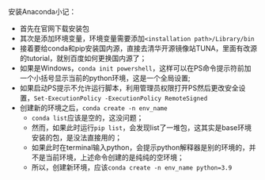 安装Anaconda小记：
* 首先在官网下载安装包
* 其次是添加环境变量，环境变量需要添加`<installation path>/Library/bin`
* 接着要给conda和pip安装国内源，直接去清华开源镜像站TUNA，里面有改源的tutorial，就别百度如何更换国内源了；
* 如果是Windows，`conda init powershell`，这样可以在PS命令提示符前加一个小括号显示当前的python环境，这是一个全局设置;
* 如果启动PS提示不允许运行脚本，利用管理员权限打开PS然后更改安全设置，`Set-ExecutionPolicy -ExecutionPolicy RemoteSigned`
* 创建新的环境之后，`conda create -n env_name`
  * `conda list`应该是空的，这没问题；
  * 然而，如果此时运行`pip list`，会发现list了一堆包，这其实是base环境安装的包，是没法直接用的；
  * 如果此时在terminal输入python，会提示python解释器是别的环境的，并不是当前环境，上述命令创建的是纯纯的空环境；
  * 所以，创建新环境，应该`conda create -n env_name python=3.9`
